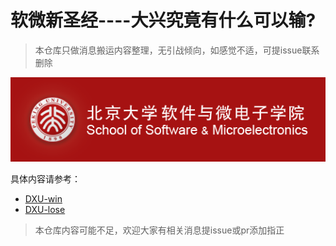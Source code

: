 # 软微新圣经----大兴究竟有什么可以输?

> 本仓库只做消息搬运内容整理，无引战倾向，如感觉不适，可提issue联系删除

<center><img src="imgs/logo-v4-background.png" class="school-icon"></center>

具体内容请参考：
- [DXU-win](DXU-win.md)
- [DXU-lose](DXU-lose.md)

> 本仓库内容可能不足，欢迎大家有相关消息提issue或pr添加指正